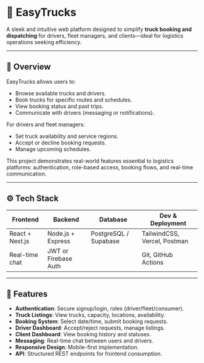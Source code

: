 # 🚚 EasyTrucks

A sleek and intuitive web platform designed to simplify **truck booking and dispatching** for drivers, fleet managers, and clients—ideal for logistics operations seeking efficiency.

---

## 🧭 Overview

EasyTrucks allows users to:
- Browse available trucks and drivers.
- Book trucks for specific routes and schedules.
- View booking status and past trips.
- Communicate with drivers (messaging or notifications).

For drivers and fleet managers:
- Set truck availability and service regions.
- Accept or decline booking requests.
- Manage upcoming schedules.

This project demonstrates real-world features essential to logistics platforms: authentication, role-based access, booking flows, and real-time communication.

---

## ⚙️ Tech Stack

| Frontend         | Backend             | Database           | Dev & Deployment            |
|------------------|---------------------|--------------------|-----------------------------|
| React + Next.js  | Node.js + Express   | PostgreSQL / Supabase | TailwindCSS, Vercel, Postman |
| Real-time chat   | JWT or Firebase Auth |                    | Git, GitHub Actions         |

---

## 🚀 Features

- **Authentication**: Secure signup/login, roles (driver/fleet/consumer).
- **Truck Listings**: View trucks, capacity, locations, availability.
- **Booking System**: Select date/time, submit booking requests.
- **Driver Dashboard**: Accept/reject requests, manage listings.
- **Client Dashboard**: View booking history and statuses.
- **Messaging**: Real-time chat between users and drivers.
- **Responsive Design**: Mobile-first implementation.
- **API**: Structured REST endpoints for frontend consumption.

